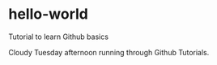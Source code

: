 # hello-world
Tutorial to learn Github basics

Cloudy Tuesday afternoon running through Github Tutorials.
